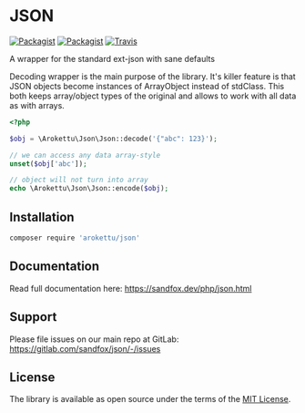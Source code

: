 # JSON

[![Packagist](https://img.shields.io/packagist/v/arokettu/json.svg)](https://packagist.org/packages/arokettu/json)
[![Packagist](https://img.shields.io/packagist/l/arokettu/json.svg)](https://opensource.org/licenses/MIT)
[![Travis](https://img.shields.io/travis/arokettu/json.svg)](https://travis-ci.org/arokettu/json)

A wrapper for the standard ext-json with sane defaults

Decoding wrapper is the main purpose of the library.
It's killer feature is that JSON objects become instances of ArrayObject instead of stdClass.
This both keeps array/object types of the original and allows to work with all data as with arrays.

```php
<?php

$obj = \Arokettu\Json\Json::decode('{"abc": 123}');

// we can access any data array-style
unset($obj['abc']);

// object will not turn into array
echo \Arokettu\Json\Json::encode($obj);
```

## Installation

```sh 
composer require 'arokettu/json'
```

## Documentation

Read full documentation here: <https://sandfox.dev/php/json.html>

## Support

Please file issues on our main repo at GitLab: <https://gitlab.com/sandfox/json/-/issues>

## License

The library is available as open source under the terms of the [MIT License].

[MIT License]:  https://opensource.org/licenses/MIT
